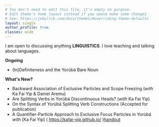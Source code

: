 ```yaml
---
# You don't need to edit this file, it's empty on purpose.
# Edit theme's home layout instead if you wanna make some changes
# See: https://jekyllrb.com/docs/themes/#overriding-theme-defaults
layout: single
author_profile: true
classes: wide
---
```


I am open to discussing anything **LINGUISTICS**. I love teaching and talking about languages.

**Ongoing**
- (In)Definiteness and the Yorùbá Bare Noun
  
**What's New?**
- Backward Association of Exclusive Particles and Scope Freezing (*with* Ka Fai Yip & Daniel Aremu)
- Are Splitting Verbs in Yorùbá Discontinuous Heads? (*with* Ka Fai Yip)
- On the Syntax of Yorùbá Splitting Verb Constructions (Accepted for publication)
- A Quantifier-Particle Approach to Exclusive Focus Particles in Yorùbá *with* [Ka Fai Yip] ( https://kafai-yip.github.io/ )[handout](https://bodeadedeji.github.io/assets/docs/ACAL-55_only_handout.pdf)

